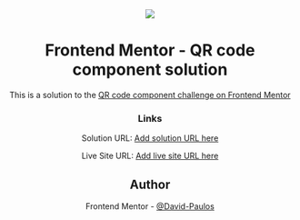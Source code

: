 <div align="center">
 <img src="https://github.com/David-Paulos/Frontend_Mentor_Challenges/blob/main/qr-code-component-main/images/FrontendMentorBanner.png"></>
</>

# Frontend Mentor - QR code component solution

This is a solution to the [QR code component challenge on Frontend Mentor](https://www.frontendmentor.io/challenges/qr-code-component-iux_sIO_H)


### Links

  Solution URL: [Add solution URL here](https://your-solution-url.com)
  
  Live Site URL: [Add live site URL here](https://your-live-site-url.com)



## Author

 Frontend Mentor - [@David-Paulos](https://www.frontendmentor.io/profile/David-Paulos)
